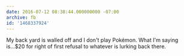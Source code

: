 ```yaml
---
date: 2016-07-12 08:38:44.000000000 -07:00
archive: fb
id: '1468337924'
---
```


My back yard is walled off and I don't play Pokémon. What I'm saying is...$20 for right of first refusal to whatever is lurking back there.
